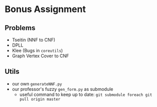 # Bonus Assignment

## Problems
- Tseitin (NNF to CNF)
- DPLL
- Klee (Bugs in `coreutils`)
- Graph Vertex Cover to CNF

## Utils
- our own `generateNNF.py`
- our professor's fuzzy `gen_form.py` as submodule
  - useful command to keep up to date: `git submodule foreach git pull origin master`
